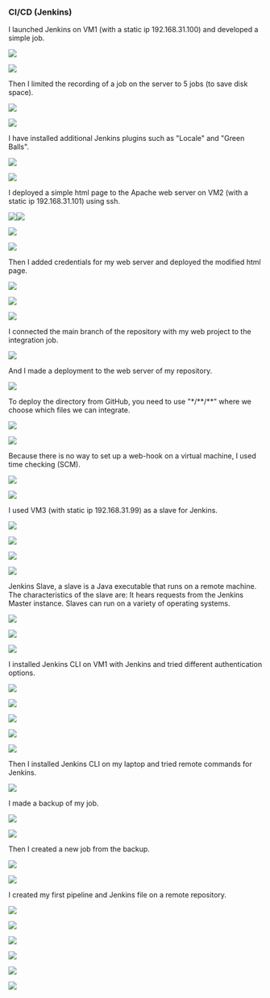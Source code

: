 ### CI/CD (Jenkins)

I launched Jenkins on VM1 (with a static ip 192.168.31.100) and developed a simple job.
<p><img  src='images/4.png'></p>
<p><img  src='images/1.png'></p>

Then I limited the recording of a job on the server to 5 jobs (to save disk space).
<p><img  src='images/2.png'></p>
<p><img  src='images/3.png'></p>

I have installed additional Jenkins plugins such as "Locale" and "Green Balls".
<p><img  src='images/5.png'></p>
<p><img  src='images/6.png'></p>

I deployed a simple html page to the Apache web server on VM2 (with a static ip 192.168.31.101) using ssh.
<p><img  src='images/7.png'><img  src='images/8.png'></p>
<p><img  src='images/9.png'></p>
<p><img  src='images/10.png'></p>

Then I added credentials for my web server and deployed the modified html page.
<p><img  src='images/11.png'></p>
<p><img  src='images/12.png'></p>
<p><img  src='images/13.png'></p>

I connected the main branch of the repository with my web project to the integration job.
<p><img  src='images/14.png'></p>

And I made a deployment to the web server of my repository.
<p><img  src='images/16.png'></p>
To deploy the directory from GitHub, you need to use "*/**/**" where we choose which files we can integrate.
<p><img  src='images/17.png'></p>
<p><img  src='images/15.png'></p>

Because there is no way to set up a web-hook on a virtual machine, I used time checking (SCM).
<p><img  src='images/18.png'></p>
<p><img  src='images/19.png'></p>

I used VM3 (with static ip 192.168.31.99) as a slave for Jenkins.
<p><img  src='images/20.png'></p>
<p><img  src='images/21.png'></p>
<p><img  src='images/22.png'></p>
<p><img  src='images/23.png'></p>

Jenkins Slave, a slave is a Java executable that runs on a remote machine. The characteristics of the slave are: It hears requests from the Jenkins Master instance. Slaves can run on a variety of operating systems.
<p><img  src='images/24.png'></p>
<p><img  src='images/25.png'></p>
<p><img  src='images/26.png'></p>


I installed Jenkins CLI on VM1 with Jenkins and tried different authentication options.
<p><img  src='images/27.png'></p>
<p><img  src='images/28.png'></p>
<p><img  src='images/29.png'></p>
<p><img  src='images/30.png'></p>
<p><img  src='images/31.png'></p>
Then I installed Jenkins CLI on my laptop and tried remote commands for Jenkins.
<p><img  src='images/32.png'></p>

I made a backup of my job.
<p><img  src='images/33.png'></p>
<p><img  src='images/34.png'></p>

Then I created a new job from the backup.
<p><img  src='images/35.png'></p>
<p><img  src='images/36.png'></p>

I created my first pipeline and Jenkins file on a remote repository.
<p><img  src='images/37.png'></p>
<p><img  src='images/38.png'></p>
<p><img  src='images/42.png'></p>
<p><img  src='images/39.png'></p>
<p><img  src='images/40.png'></p>
<p><img  src='images/41.png'></p>